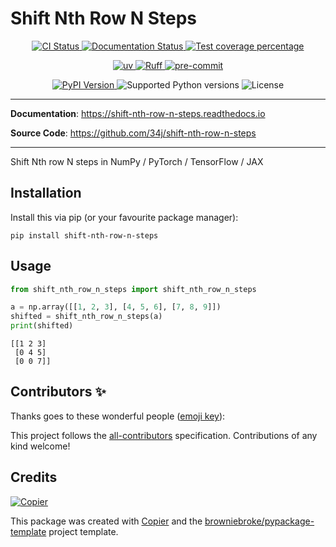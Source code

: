 # Shift Nth Row N Steps

<p align="center">
  <a href="https://github.com/34j/shift-nth-row-n-steps/actions/workflows/ci.yml?query=branch%3Amain">
    <img src="https://img.shields.io/github/actions/workflow/status/34j/shift-nth-row-n-steps/ci.yml?branch=main&label=CI&logo=github&style=flat-square" alt="CI Status" >
  </a>
  <a href="https://shift-nth-row-n-steps.readthedocs.io">
    <img src="https://img.shields.io/readthedocs/shift-nth-row-n-steps.svg?logo=read-the-docs&logoColor=fff&style=flat-square" alt="Documentation Status">
  </a>
  <a href="https://codecov.io/gh/34j/shift-nth-row-n-steps">
    <img src="https://img.shields.io/codecov/c/github/34j/shift-nth-row-n-steps.svg?logo=codecov&logoColor=fff&style=flat-square" alt="Test coverage percentage">
  </a>
</p>
<p align="center">
  <a href="https://github.com/astral-sh/uv">
    <img src="https://img.shields.io/endpoint?url=https://raw.githubusercontent.com/astral-sh/uv/main/assets/badge/v0.json" alt="uv">
  </a>
  <a href="https://github.com/astral-sh/ruff">
    <img src="https://img.shields.io/endpoint?url=https://raw.githubusercontent.com/astral-sh/ruff/main/assets/badge/v2.json" alt="Ruff">
  </a>
  <a href="https://github.com/pre-commit/pre-commit">
    <img src="https://img.shields.io/badge/pre--commit-enabled-brightgreen?logo=pre-commit&logoColor=white&style=flat-square" alt="pre-commit">
  </a>
</p>
<p align="center">
  <a href="https://pypi.org/project/shift-nth-row-n-steps/">
    <img src="https://img.shields.io/pypi/v/shift-nth-row-n-steps.svg?logo=python&logoColor=fff&style=flat-square" alt="PyPI Version">
  </a>
  <img src="https://img.shields.io/pypi/pyversions/shift-nth-row-n-steps.svg?style=flat-square&logo=python&amp;logoColor=fff" alt="Supported Python versions">
  <img src="https://img.shields.io/pypi/l/shift-nth-row-n-steps.svg?style=flat-square" alt="License">
</p>

---

**Documentation**: <a href="https://shift-nth-row-n-steps.readthedocs.io" target="_blank">https://shift-nth-row-n-steps.readthedocs.io </a>

**Source Code**: <a href="https://github.com/34j/shift-nth-row-n-steps" target="_blank">https://github.com/34j/shift-nth-row-n-steps </a>

---

Shift Nth row N steps in NumPy / PyTorch / TensorFlow / JAX

## Installation

Install this via pip (or your favourite package manager):

```shell
pip install shift-nth-row-n-steps
```

## Usage

```python
from shift_nth_row_n_steps import shift_nth_row_n_steps

a = np.array([[1, 2, 3], [4, 5, 6], [7, 8, 9]])
shifted = shift_nth_row_n_steps(a)
print(shifted)
```

```text
[[1 2 3]
 [0 4 5]
 [0 0 7]]
```

## Contributors ✨

Thanks goes to these wonderful people ([emoji key](https://allcontributors.org/docs/en/emoji-key)):

<!-- prettier-ignore-start -->
<!-- ALL-CONTRIBUTORS-LIST:START - Do not remove or modify this section -->
<!-- markdownlint-disable -->
<!-- markdownlint-enable -->
<!-- ALL-CONTRIBUTORS-LIST:END -->
<!-- prettier-ignore-end -->

This project follows the [all-contributors](https://github.com/all-contributors/all-contributors) specification. Contributions of any kind welcome!

## Credits

[![Copier](https://img.shields.io/endpoint?url=https://raw.githubusercontent.com/copier-org/copier/master/img/badge/badge-grayscale-inverted-border-orange.json)](https://github.com/copier-org/copier)

This package was created with
[Copier](https://copier.readthedocs.io/) and the
[browniebroke/pypackage-template](https://github.com/browniebroke/pypackage-template)
project template.
